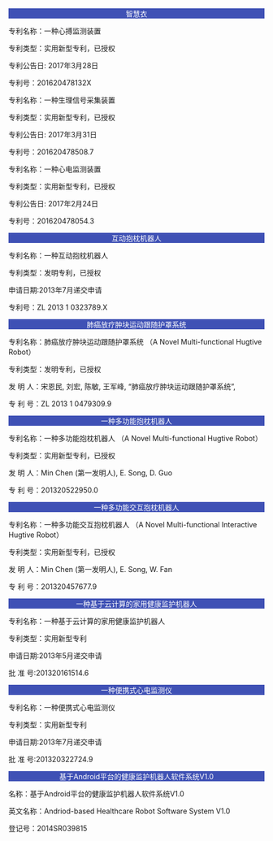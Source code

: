 ﻿<div style="background:#3F51B5; text-align :center;color:white ;">智慧衣</div>

专利名称：一种心搏监测装置        
       
专利类型：实用新型专利，已授权        
       
专利公告日: 2017年3月28日
       
专利号：201620478132X


专利名称：一种生理信号采集装置        
       
专利类型：实用新型专利，已授权        
       
专利公告日: 2017年3月31日
       
专利号：201620478508.7


专利名称：一种心电监测装置        
       
专利类型：实用新型专利，已授权        
       
专利公告日: 2017年2月24日
       
专利号：201620478054.3


<div style="background:#3F51B5; text-align :center;color:white ">互动抱枕机器人</div>

专利名称：一种互动抱枕机器人        
       
专利类型：发明专利，已授权        
       
申请日期:2013年7月递交申请        
       
专利号：ZL 2013 1 0323789.X


<div style="background:#3F51B5; text-align :center;color:white ">肺癌放疗肿块运动跟随护罩系统</div>

专利名称：肺癌放疗肿块运动跟随护罩系统 （A Novel Multi-functional Hugtive Robot）
       
专利类型：发明专利，已授权        
       
发 明 人：宋恩民, 刘宏, 陈敏, 王军峰, “肺癌放疗肿块运动跟随护罩系统”,
       
专 利 号：ZL 2013 1 0479309.9


<div style="background:#3F51B5; text-align :center;color:white ">一种多功能抱枕机器人</div>

专利名称：一种多功能抱枕机器人 （A Novel Multi-functional Hugtive Robot）
       
专利类型：实用新型专利，已授权        
       
发 明 人：Min Chen (第一发明人), E. Song, D. Guo
       
专 利 号：201320522950.0


<div style="background:#3F51B5; text-align :center;color:white ">一种多功能交互抱枕机器人</div>

专利名称：一种多功能交互抱枕机器人 （A Novel Multi-functional Interactive Hugtive Robot）
       
专利类型：实用新型专利，已授权        
       
发 明 人：Min Chen (第一发明人), E. Song, W. Fan
       
专 利 号：201320457677.9


<div style="background:#3F51B5; text-align :center;color:white ">一种基于云计算的家用健康监护机器人</div>

专利名称：一种基于云计算的家用健康监护机器人        
       
专利类型：实用新型专利        
       
申请日期:2013年5月递交申请        
       
批 准 号:201320161514.6


<div style="background:#3F51B5; text-align :center;color:white ">一种便携式心电监测仪</div>

专利名称：一种便携式心电监测仪        
       
专利类型：实用新型专利        
       
申请日期:2013年7月递交申请        
       
批 准 号:201320322724.9


<div style="background:#3F51B5; text-align :center;color:white ">基于Android平台的健康监护机器人软件系统V1.0</div>

名称：基于Android平台的健康监护机器人软件系统V1.0        
       
英文名称：Andriod-based Healthcare Robot Software System V1.0
       
登记号：2014SR039815